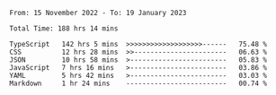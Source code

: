 <!-- <div align="center">
  
  ![](https://raw.githubusercontent.com/iaizawa0623/github-stats/master/generated/overview.svg#gh-dark-mode-only)
  ![](https://raw.githubusercontent.com/iaizawa0623/github-stats/master/generated/overview.svg#gh-light-mode-only)
  ![](https://raw.githubusercontent.com/iaizawa0623/github-stats/master/generated/languages.svg#gh-dark-mode-only)
  ![](https://raw.githubusercontent.com/iaizawa0623/github-stats/master/generated/languages.svg#gh-light-mode-only)

</div> -->


<!--
<a href="https://github.com/anuraghazra/github-readme-stats">
  <img src="https://github-readme-stats.vercel.app/api?username=iaizawa0623&show_icons=true&count_private=true&theme=dracula&line_height=40" />
  <img src="https://github-readme-stats.vercel.app/api/top-langs/?username=iaizawa0623&count_private=true&theme=dracula" />
</a>

***
-->

<!--START_SECTION:waka-->

```text
From: 15 November 2022 - To: 19 January 2023

Total Time: 188 hrs 14 mins

TypeScript   142 hrs 5 mins  >>>>>>>>>>>>>>>>>>>------   75.48 %
CSS          12 hrs 28 mins  >>-----------------------   06.63 %
JSON         10 hrs 58 mins  >------------------------   05.83 %
JavaScript   7 hrs 16 mins   >------------------------   03.86 %
YAML         5 hrs 42 mins   >------------------------   03.03 %
Markdown     1 hr 24 mins    -------------------------   00.74 %
```

<!--END_SECTION:waka-->
